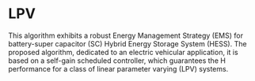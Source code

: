 # LPV
This algorithm exhibits a robust Energy Management Strategy (EMS) for battery-super capacitor (SC) Hybrid Energy Storage System (HESS). The proposed algorithm, dedicated to an electric vehicular application, it is based on a self-gain scheduled controller, which guarantees the H performance for a class of linear parameter varying (LPV) systems.
